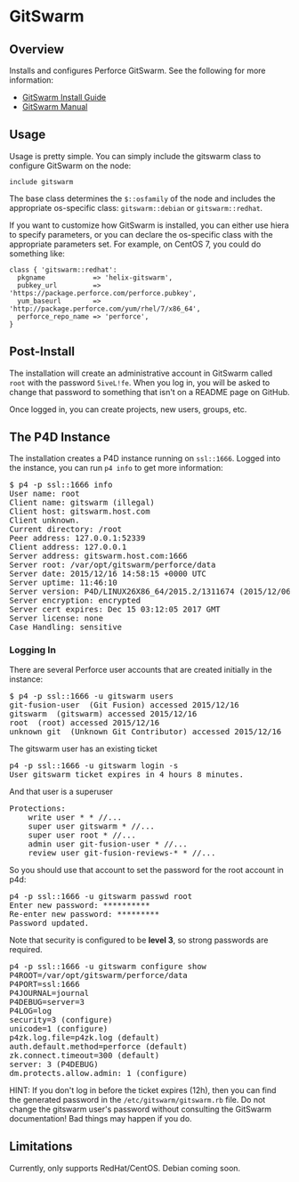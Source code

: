 # GitSwarm

## Overview

Installs and configures Perforce GitSwarm. See the following for more information:

- [GitSwarm Install Guide](https://www.perforce.com/perforce/r15.4/user/gitswarm-install.txt)
- [GitSwarm Manual](https://www.perforce.com/perforce/r15.3/manuals/gitswarm/)

## Usage

Usage is pretty simple. You can simply include the gitswarm class to configure GitSwarm on the node:

~~~
include gitswarm
~~~

The base class determines the `$::osfamily` of the node and includes the appropriate os-specific
class: `gitswarm::debian` or `gitswarm::redhat`.

If you want to customize how GitSwarm is installed, you can either use hiera to specify parameters,
or you can declare the os-specific class with the appropriate parameters set. For example, on
CentOS 7, you could do something like:

~~~
class { 'gitswarm::redhat':
  pkgname            => 'helix-gitswarm',
  pubkey_url         => 'https://package.perforce.com/perforce.pubkey',
  yum_baseurl        => 'http://package.perforce.com/yum/rhel/7/x86_64',
  perforce_repo_name => 'perforce',
}
~~~

## Post-Install

The installation will create an administrative account in GitSwarm called `root` with the password `5iveL!fe`. When you log in, you will be asked to change that password to something that isn't on a README page on GitHub.

Once logged in, you can create projects, new users, groups, etc.

## The P4D Instance

The installation creates a P4D instance running on `ssl::1666`. Logged into the instance, you can run `p4 info` to get more information:

<pre>$ p4 -p ssl::1666 info
User name: root
Client name: gitswarm (illegal)
Client host: gitswarm.host.com
Client unknown.
Current directory: /root
Peer address: 127.0.0.1:52339
Client address: 127.0.0.1
Server address: gitswarm.host.com:1666
Server root: /var/opt/gitswarm/perforce/data
Server date: 2015/12/16 14:58:15 +0000 UTC
Server uptime: 11:46:10
Server version: P4D/LINUX26X86_64/2015.2/1311674 (2015/12/06)
Server encryption: encrypted
Server cert expires: Dec 15 03:12:05 2017 GMT
Server license: none
Case Handling: sensitive</pre>

### Logging In

There are several Perforce user accounts that are created initially in the instance:

<pre>$ p4 -p ssl::1666 -u gitswarm users
git-fusion-user <git-fusion-user@GF_0xS_Sx0_FG> (Git Fusion) accessed 2015/12/16
gitswarm <gitswarm@gitswarm> (gitswarm) accessed 2015/12/16
root <root@gitswarm-temp-4c0fdc89-904d-4687-b6d1-0eaf4b6a1c37> (root) accessed 2015/12/16
unknown_git <unknown_git@helixenterprise> (Unknown Git Contributor) accessed 2015/12/16</pre>

The gitswarm user has an existing ticket

<pre>p4 -p ssl::1666 -u gitswarm login -s
User gitswarm ticket expires in 4 hours 8 minutes.</pre>

And that user is a superuser

<pre>Protections:
	write user * * //...
	super user gitswarm * //...
	super user root * //...
	admin user git-fusion-user * //...
	review user git-fusion-reviews-* * //...</pre>

So you should use that account to set the password for the root account in p4d:

<pre>p4 -p ssl::1666 -u gitswarm passwd root
Enter new password: **********
Re-enter new password: *********
Password updated.</pre>

Note that security is configured to be **level 3**, so strong passwords are required.

<pre>p4 -p ssl::1666 -u gitswarm configure show
P4ROOT=/var/opt/gitswarm/perforce/data
P4PORT=ssl:1666
P4JOURNAL=journal
P4DEBUG=server=3
P4LOG=log
security=3 (configure)
unicode=1 (configure)
p4zk.log.file=p4zk.log (default)
auth.default.method=perforce (default)
zk.connect.timeout=300 (default)
server: 3 (P4DEBUG)
dm.protects.allow.admin: 1 (configure)</pre>

HINT: If you don't log in before the ticket expires (12h), then you can find the generated password in the `/etc/gitswarm/gitswarm.rb` file. Do not change the gitswarm user's password without consulting the GitSwarm documentation! Bad things may happen if you do.

## Limitations

Currently, only supports RedHat/CentOS. Debian coming soon.
